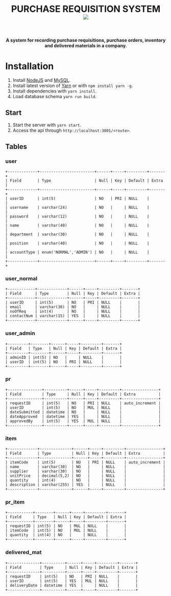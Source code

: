 <h1 align="center"></br> PURCHASE REQUISITION SYSTEM </br>
	      <img src="https://img.shields.io/badge/status-development-yellow.svg" />
</h1>
</br>
<h4 align="center">A system for recording purchase requisitions, purchase orders, inventory and delivered materials in a company. </h4>

# Installation
1. Install [NodeJS](https://nodejs.org/en/download/) and [MySQL](https://dev.mysql.com/downloads/installer/).
2. Install latest version of [Yarn](https://yarnpkg.com/en/docs/install) or with `npm install yarn -g`.
3. Install dependencies with `yarn install`.
4. Load database schema `yarn run build`.

## Start
1. Start the server with `yarn start`.
2. Access the api through `http://localhost:3001/<route>`.

## Tables

### user
```shell
+-------------+------------------------+------+-----+---------+-------+
| Field       | Type                   | Null | Key | Default | Extra |
+-------------+------------------------+------+-----+---------+-------+
| userID      | int(5)                 | NO   | PRI | NULL    |       |
| username    | varchar(24)            | NO   |     | NULL    |       |
| password    | varchar(12)            | NO   |     | NULL    |       |
| name        | varchar(40)            | NO   |     | NULL    |       |
| department  | varchar(30)            | NO   |     | NULL    |       |
| position    | varchar(40)            | NO   |     | NULL    |       |
| accountType | enum('NORMAL','ADMIN') | NO   |     | NULL    |       |
+-------------+------------------------+------+-----+---------+-------+
```

### user_normal
```shell
+------------+-------------+------+-----+---------+-------+
| Field      | Type        | Null | Key | Default | Extra |
+------------+-------------+------+-----+---------+-------+
| userID     | int(5)      | NO   | PRI | NULL    |       |
| email      | varchar(30) | NO   |     | NULL    |       |
| noOfReq    | int(4)      | NO   |     | NULL    |       |
| contactNum | varchar(15) | YES  |     | NULL    |       |
+------------+-------------+------+-----+---------+-------+
```

### user_admin
```shell
+---------+--------+------+-----+---------+-------+
| Field   | Type   | Null | Key | Default | Extra |
+---------+--------+------+-----+---------+-------+
| adminID | int(5) | NO   |     | NULL    |       |
| userID  | int(5) | NO   | PRI | NULL    |       |
+---------+--------+------+-----+---------+-------+
```

### pr
```shell
+---------------+----------+------+-----+---------+----------------+
| Field         | Type     | Null | Key | Default | Extra          |
+---------------+----------+------+-----+---------+----------------+
| requestID     | int(5)   | NO   | PRI | NULL    | auto_increment |
| userID        | int(5)   | NO   | MUL | NULL    |                |
| dateSubmitted | datetime | NO   |     | NULL    |                |
| dateApproved  | datetime | YES  |     | NULL    |                |
| approvedBy    | int(5)   | YES  | MUL | NULL    |                |
+---------------+----------+------+-----+---------+----------------+
```

### item
```shell
+-------------+--------------+------+-----+---------+----------------+
| Field       | Type         | Null | Key | Default | Extra          |
+-------------+--------------+------+-----+---------+----------------+
| itemCode    | int(5)       | NO   | PRI | NULL    | auto_increment |
| name        | varchar(30)  | NO   |     | NULL    |                |
| supplier    | varchar(30)  | NO   |     | NULL    |                |
| unitPrice   | decimal(5,2) | NO   |     | NULL    |                |
| quantity    | int(4)       | NO   |     | NULL    |                |
| description | varchar(255) | YES  |     | NULL    |                |
+-------------+--------------+------+-----+---------+----------------+
```

### pr_item
```shell
+-----------+--------+------+-----+---------+-------+
| Field     | Type   | Null | Key | Default | Extra |
+-----------+--------+------+-----+---------+-------+
| requestID | int(5) | NO   | MUL | NULL    |       |
| itemCode  | int(5) | NO   | MUL | NULL    |       |
| quantity  | int(4) | NO   |     | NULL    |       |
+-----------+--------+------+-----+---------+-------+
```

### delivered_mat
```shell
+--------------+----------+------+-----+---------+-------+
| Field        | Type     | Null | Key | Default | Extra |
+--------------+----------+------+-----+---------+-------+
| requestID    | int(5)   | NO   | PRI | NULL    |       |
| userID       | int(5)   | YES  | MUL | NULL    |       |
| deliveryDate | datetime | YES  |     | NULL    |       |
+--------------+----------+------+-----+---------+-------+
```
